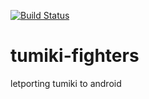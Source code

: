 [![Build Status](https://travis-ci.org/brownman/tumiki-fighters.svg?branch=master)](https://travis-ci.org/brownman/tumiki-fighters)

tumiki-fighters
===============

letporting tumiki to android
